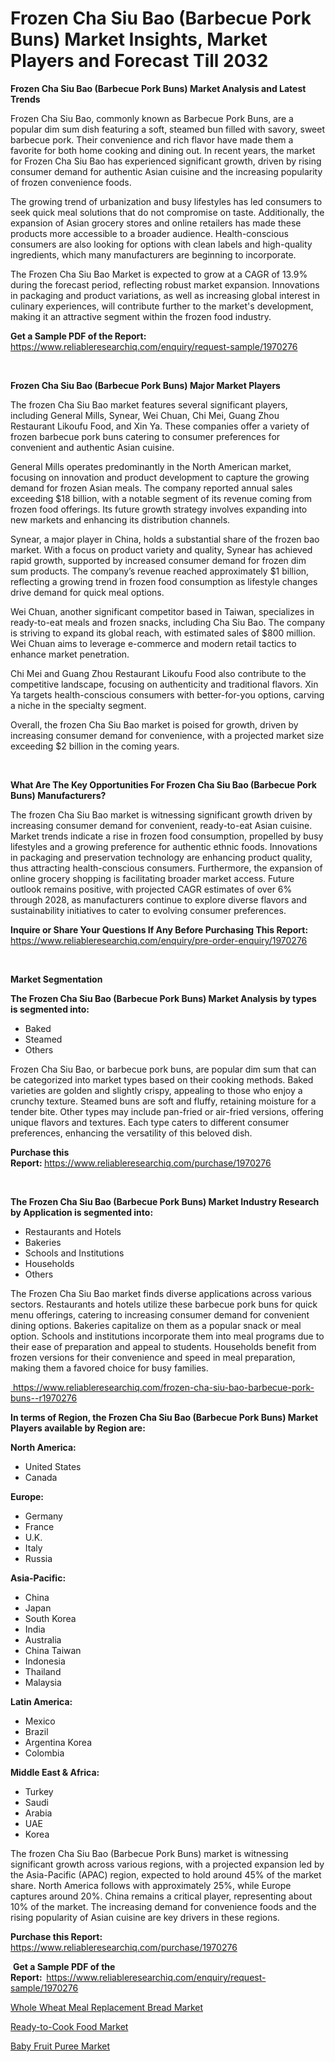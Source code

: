 <p><h1>Frozen Cha Siu Bao (Barbecue Pork Buns) Market Insights, Market Players and Forecast Till 2032</h1></p><p><strong>Frozen Cha Siu Bao (Barbecue Pork Buns) Market Analysis and Latest Trends</strong></p>
<p><p>Frozen Cha Siu Bao, commonly known as Barbecue Pork Buns, are a popular dim sum dish featuring a soft, steamed bun filled with savory, sweet barbecue pork. Their convenience and rich flavor have made them a favorite for both home cooking and dining out. In recent years, the market for Frozen Cha Siu Bao has experienced significant growth, driven by rising consumer demand for authentic Asian cuisine and the increasing popularity of frozen convenience foods.</p><p>The growing trend of urbanization and busy lifestyles has led consumers to seek quick meal solutions that do not compromise on taste. Additionally, the expansion of Asian grocery stores and online retailers has made these products more accessible to a broader audience. Health-conscious consumers are also looking for options with clean labels and high-quality ingredients, which many manufacturers are beginning to incorporate.</p><p>The Frozen Cha Siu Bao Market is expected to grow at a CAGR of 13.9% during the forecast period, reflecting robust market expansion. Innovations in packaging and product variations, as well as increasing global interest in culinary experiences, will contribute further to the market's development, making it an attractive segment within the frozen food industry.</p></p>
<p><strong>Get a Sample PDF of the Report:&nbsp;</strong> <a href="https://www.reliableresearchiq.com/enquiry/request-sample/1970276?utm_campaign=1141&utm_medium=2&utm_source=Github&utm_content=ia&utm_term=15022025&utm_id=frozen-cha-siu-bao-barbecue-pork-buns">https://www.reliableresearchiq.com/enquiry/request-sample/1970276</a></p>
<p>&nbsp;</p>
<p><strong>Frozen Cha Siu Bao (Barbecue Pork Buns) Major Market Players</strong></p>
<p><p>The frozen Cha Siu Bao market features several significant players, including General Mills, Synear, Wei Chuan, Chi Mei, Guang Zhou Restaurant Likoufu Food, and Xin Ya. These companies offer a variety of frozen barbecue pork buns catering to consumer preferences for convenient and authentic Asian cuisine.</p><p>General Mills operates predominantly in the North American market, focusing on innovation and product development to capture the growing demand for frozen Asian meals. The company reported annual sales exceeding $18 billion, with a notable segment of its revenue coming from frozen food offerings. Its future growth strategy involves expanding into new markets and enhancing its distribution channels.</p><p>Synear, a major player in China, holds a substantial share of the frozen bao market. With a focus on product variety and quality, Synear has achieved rapid growth, supported by increased consumer demand for frozen dim sum products. The company’s revenue reached approximately $1 billion, reflecting a growing trend in frozen food consumption as lifestyle changes drive demand for quick meal options.</p><p>Wei Chuan, another significant competitor based in Taiwan, specializes in ready-to-eat meals and frozen snacks, including Cha Siu Bao. The company is striving to expand its global reach, with estimated sales of $800 million. Wei Chuan aims to leverage e-commerce and modern retail tactics to enhance market penetration.</p><p>Chi Mei and Guang Zhou Restaurant Likoufu Food also contribute to the competitive landscape, focusing on authenticity and traditional flavors. Xin Ya targets health-conscious consumers with better-for-you options, carving a niche in the specialty segment.</p><p>Overall, the frozen Cha Siu Bao market is poised for growth, driven by increasing consumer demand for convenience, with a projected market size exceeding $2 billion in the coming years.</p></p>
<p>&nbsp;</p>
<p><strong>What Are The Key Opportunities For Frozen Cha Siu Bao (Barbecue Pork Buns) Manufacturers?</strong></p>
<p><p>The frozen Cha Siu Bao market is witnessing significant growth driven by increasing consumer demand for convenient, ready-to-eat Asian cuisine. Market trends indicate a rise in frozen food consumption, propelled by busy lifestyles and a growing preference for authentic ethnic foods. Innovations in packaging and preservation technology are enhancing product quality, thus attracting health-conscious consumers. Furthermore, the expansion of online grocery shopping is facilitating broader market access. Future outlook remains positive, with projected CAGR estimates of over 6% through 2028, as manufacturers continue to explore diverse flavors and sustainability initiatives to cater to evolving consumer preferences.</p></p>
<p><strong>Inquire or Share Your Questions If Any Before Purchasing This Report:</strong> <a href="https://www.reliableresearchiq.com/enquiry/pre-order-enquiry/1970276?utm_campaign=1141&utm_medium=2&utm_source=Github&utm_content=ia&utm_term=15022025&utm_id=frozen-cha-siu-bao-barbecue-pork-buns">https://www.reliableresearchiq.com/enquiry/pre-order-enquiry/1970276</a></p>
<p>&nbsp;</p>
<p><strong>Market Segmentation</strong></p>
<p><strong>The Frozen Cha Siu Bao (Barbecue Pork Buns) Market Analysis by types is segmented into:</strong></p>
<p><ul><li>Baked</li><li>Steamed</li><li>Others</li></ul></p>
<p><p>Frozen Cha Siu Bao, or barbecue pork buns, are popular dim sum that can be categorized into market types based on their cooking methods. Baked varieties are golden and slightly crispy, appealing to those who enjoy a crunchy texture. Steamed buns are soft and fluffy, retaining moisture for a tender bite. Other types may include pan-fried or air-fried versions, offering unique flavors and textures. Each type caters to different consumer preferences, enhancing the versatility of this beloved dish.</p></p>
<p><strong>Purchase this Report:&nbsp;</strong><a href="https://www.reliableresearchiq.com/purchase/1970276?utm_campaign=1141&utm_medium=2&utm_source=Github&utm_content=ia&utm_term=15022025&utm_id=frozen-cha-siu-bao-barbecue-pork-buns">https://www.reliableresearchiq.com/purchase/1970276</a></p>
<p>&nbsp;</p>
<p><strong>The Frozen Cha Siu Bao (Barbecue Pork Buns) Market Industry Research by Application is segmented into:</strong></p>
<p><ul><li>Restaurants and Hotels</li><li>Bakeries</li><li>Schools and Institutions</li><li>Households</li><li>Others</li></ul></p>
<p><p>The Frozen Cha Siu Bao market finds diverse applications across various sectors. Restaurants and hotels utilize these barbecue pork buns for quick menu offerings, catering to increasing consumer demand for convenient dining options. Bakeries capitalize on them as a popular snack or meal option. Schools and institutions incorporate them into meal programs due to their ease of preparation and appeal to students. Households benefit from frozen versions for their convenience and speed in meal preparation, making them a favored choice for busy families.</p></p>
<p><a href="https://www.reliableresearchiq.com/frozen-cha-siu-bao-barbecue-pork-buns--r1970276?utm_campaign=1141&utm_medium=2&utm_source=Github&utm_content=ia&utm_term=15022025&utm_id=frozen-cha-siu-bao-barbecue-pork-buns">&nbsp;https://www.reliableresearchiq.com/frozen-cha-siu-bao-barbecue-pork-buns--r1970276</a></p>
<p><strong>In terms of Region, the Frozen Cha Siu Bao (Barbecue Pork Buns) Market Players available by Region are:</strong></p>
<p>
    <p> <strong> North America: </strong>
        <ul>
            <li>United States</li>
            <li>Canada</li>
        </ul>
        </p> 
    <p> <strong> Europe: </strong>
        <ul>
            <li>Germany</li>
            <li>France</li>
            <li>U.K.</li>
            <li>Italy</li>
            <li>Russia</li>
        </ul>
        </p> 
    <p> <strong> Asia-Pacific: </strong>
        <ul>
            <li>China</li>
            <li>Japan</li>
            <li>South Korea</li>
            <li>India</li>
            <li>Australia</li>
            <li>China Taiwan</li>
            <li>Indonesia</li>
            <li>Thailand</li>
            <li>Malaysia</li>
        </ul>
        </p> 
    <p> <strong> Latin America: </strong>
        <ul>
            <li>Mexico</li>
            <li>Brazil</li>
            <li>Argentina Korea</li>
            <li>Colombia</li>
        </ul>
        </p> 
    <p> <strong> Middle East & Africa: </strong>
        <ul>
            <li>Turkey</li>
            <li>Saudi</li>
            <li>Arabia</li>
            <li>UAE</li>
            <li>Korea</li>
        </ul>
    </p>
    </p>
<p><p>The frozen Cha Siu Bao (Barbecue Pork Buns) market is witnessing significant growth across various regions, with a projected expansion led by the Asia-Pacific (APAC) region, expected to hold around 45% of the market share. North America follows with approximately 25%, while Europe captures around 20%. China remains a critical player, representing about 10% of the market. The increasing demand for convenience foods and the rising popularity of Asian cuisine are key drivers in these regions.</p></p>
<p><strong>Purchase this Report: </strong><a href="https://www.reliableresearchiq.com/purchase/1970276?utm_campaign=1141&utm_medium=2&utm_source=Github&utm_content=ia&utm_term=15022025&utm_id=frozen-cha-siu-bao-barbecue-pork-buns">https://www.reliableresearchiq.com/purchase/1970276</a></p>
<p>&nbsp;<strong>Get a Sample PDF of the Report:&nbsp;&nbsp;</strong><a href="https://www.reliableresearchiq.com/enquiry/request-sample/1970276?utm_campaign=1141&utm_medium=2&utm_source=Github&utm_content=ia&utm_term=15022025&utm_id=frozen-cha-siu-bao-barbecue-pork-buns">https://www.reliableresearchiq.com/enquiry/request-sample/1970276</a></p>
<p><strong></strong></p>
<p><p><a href="https://github.com/boccalyver5k/Market-Research-Report-List-1/blob/main/whole-wheat-meal-replacement-bread-market.md?utm_campaign=1141&utm_medium=2&utm_source=Github&utm_content=ia&utm_term=15022025&utm_id=frozen-cha-siu-bao-barbecue-pork-buns">Whole Wheat Meal Replacement Bread Market</a></p><p><a href="https://github.com/hamremunazm4/Market-Research-Report-List-1/blob/main/ready-to-cook-food-market.md?utm_campaign=1141&utm_medium=2&utm_source=Github&utm_content=ia&utm_term=15022025&utm_id=frozen-cha-siu-bao-barbecue-pork-buns">Ready-to-Cook Food Market</a></p><p><a href="https://github.com/plawragarile/Market-Research-Report-List-1/blob/main/baby-fruit-puree-market.md?utm_campaign=1141&utm_medium=2&utm_source=Github&utm_content=ia&utm_term=15022025&utm_id=frozen-cha-siu-bao-barbecue-pork-buns">Baby Fruit Puree Market</a></p></p>